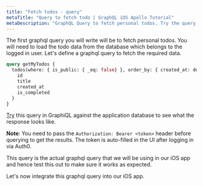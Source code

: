 ```yaml
---
title: "Fetch todos - query"
metaTitle: "Query to fetch todo | GraphQL iOS Apollo Tutorial"
metaDescription: "GraphQL Query to fetch personal todos. Try the query in GraphiQL, passing the Authorization token to get authenticated results"
---
```


The first graphql query you will write will be to fetch personal todos. You will need to load the todo data from the database which belongs to the logged in user. Let's define a graphql query to fetch the required data.

```graphql
query getMyTodos {
  todos(where: { is_public: { _eq: false} }, order_by: { created_at: desc }) {
    id
    title
    created_at
    is_completed
  }
}
```

[Try](https://hasura.io/learn/graphql/graphiql) this query in GraphiQL against the application database to see what the response looks like.

**Note**: You need to pass the `Authorization: Bearer <token>` header before querying to get the results. The token is auto-filled in the UI after logging in via Auth0.

This query is the actual graphql query that we will be using in our iOS app and hence test this out to make sure it works as expected.

Let's now integrate this graphql query into our iOS app.